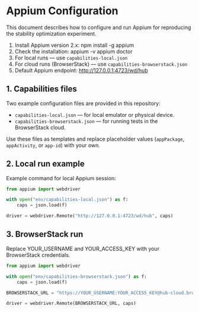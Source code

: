 # Appium Configuration

This document describes how to configure and run Appium for reproducing the stability optimization experiment.

1. Install Appium version 2.x: npm install -g appium
2. Check the installation:
   appium -v
   appium doctor
3. For local runs — use `capabilities-local.json`
4. For cloud runs (BrowserStack) — use `capabilities-browserstack.json`
5. Default Appium endpoint: http://127.0.0.1:4723/wd/hub

## 1. Capabilities files
Two example configuration files are provided in this repository:
- `capabilities-local.json` — for local emulator or physical device.
- `capabilities-browserstack.json` — for running tests in the BrowserStack cloud.

Use these files as templates and replace placeholder values (`appPackage`, `appActivity`, or `app-id`) with your own.

## 2. Local run example
Example command for local Appium session:
```python
from appium import webdriver

with open("env/capabilities-local.json") as f:
    caps = json.load(f)

driver = webdriver.Remote("http://127.0.0.1:4723/wd/hub", caps)
```

## 3. BrowserStack run
Replace YOUR_USERNAME and YOUR_ACCESS_KEY with your BrowserStack credentials.
```python
from appium import webdriver

with open("env/capabilities-browserstack.json") as f:
    caps = json.load(f)

BROWSERSTACK_URL = "https://YOUR_USERNAME:YOUR_ACCESS_KEY@hub-cloud.browserstack.com/wd/hub"

driver = webdriver.Remote(BROWSERSTACK_URL, caps)
```
